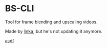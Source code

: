 # BS-CLI
Tool for frame blending and upscaling videos.

Made by [linka](https://www.youtube.com/c/linka2137/videos), but he's not updating it anymore.

[asdf](https://i.imgur.com/q1sLgtw.png)
